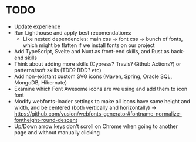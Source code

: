 # TODO
- Update experience
- Run Lighthouse and apply best recomendations:
  - Like nested dependencies: main css -> font css -> bunch of fonts, which might be flatten if we install fonts on our project
- Add TypeScript, Svelte and Nuxt as front-end skills, and Rust as back-end skills
- Think about adding more skills (Cypress? Travis? Github Actions?) or patterns/soft skills (TDD? BDD? etc)
- Add non-existant custom SVG icons (Maven, Spring, Oracle SQL, MongoDB, Hibernate)
- Examine which Font Awesome icons are we using and add them to icon font
- Modify webfonts-loader settings to make all icons have same height and width, and be centered (both vertically and horizontally) -> https://github.com/vusion/webfonts-generator#fontname-normalize-fontheight-round-descent
- Up/Down arrow keys don't scroll on Chrome when going to another page and without manually clicking
